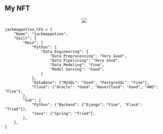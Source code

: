 ## My NFT
<p align="center">
  <img src="https://i.seadn.io/gcs/files/ac0e5a62da6365909c2f5e40ed048a8c.png" />
</p>

```
jackmappotion_CFG = {
    "Name": "jackmappotion",
    "Skill": {
        "Main": {
            "Python": {
                "Data Engineering": {
                    "Data Preprocessing": "Very Good",
                    "Data Pipelining": "Very Good",
                    "Data Modeling": "Fine",
                    "Model Serving": "Good",
                }
            },
            "DataBase": {"MySQL": "Good", "PostgreSQL": "Fine"},
            "Cloud": {"Oracle": "Good", "NaverCloud": "Good", "AWS": "Fine"},
        },
        "Sub": {
            "Python": {"Backend": {"Django": "Fine", "Flask": "Tried"}},
            "Java": {"Spring": "Tried"},
        },
    },
}
```

